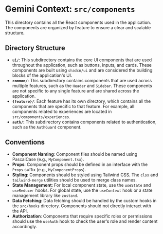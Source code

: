 # Gemini Context: `src/components`

This directory contains all the React components used in the application. The components are organized by feature to ensure a clear and scalable structure.

## Directory Structure

-   **`ui/`**: This subdirectory contains the core UI components that are used throughout the application, such as buttons, inputs, and cards. These components are built using `shadcn/ui` and are considered the building blocks of the application's UI.
-   **`common/`**: This subdirectory contains components that are used across multiple features, such as the `Header` and `Sidebar`. These components are not specific to any single feature and are shared across the application.
-   **`{feature}/`**: Each feature has its own directory, which contains all the components that are specific to that feature. For example, all components related to experiences are located in `src/components/experiences`.
-   **`auth/`**: This subdirectory contains components related to authentication, such as the `AuthGuard` component.

## Conventions

-   **Component Naming**: Component files should be named using PascalCase (e.g., `MyComponent.tsx`).
-   **Props**: Component props should be defined in an interface with the `Props` suffix (e.g., `MyComponentProps`).
-   **Styling**: Components should be styled using Tailwind CSS. The `clsx` and `tailwind-merge` utilities should be used to merge class names.
-   **State Management**: For local component state, use the `useState` and `useReducer` hooks. For global state, use the `useContext` hook or a state management library like `zustand`.
-   **Data Fetching**: Data fetching should be handled by the custom hooks in the `src/hooks` directory. Components should not directly interact with the API.
-   **Authorization**: Components that require specific roles or permissions should use the `useAuth` hook to check the user's role and render content accordingly.
